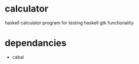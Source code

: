# calculator

haskell calculator program for testing haskell gtk functionality

# dependancies

- cabal
